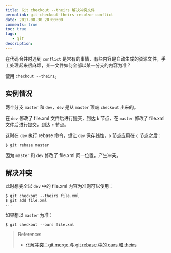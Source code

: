```yaml
---
title: Git checkout --theirs 解决冲突文件
permalink: git-checkout-theirs-resolve-conflict
date: 2017-08-30 20:00:00
comments: true
toc: true
tags:
   - git
description:
---
```


在代码合并时遇到 `conflict` 是常有的事情，有些内容是自动生成的资源文件，手工处理起来很麻烦，某一文件如何全部以某一分支的内容为准？

使用 `checkout --theirs`。

<!-- more -->

## 实例情况
两个分支 `master` 和 `dev`，`dev` 是从 `master` 顶端 `checkout` 出来的。

在 `dev` 修改了 file.xml 文件后进行提交，到达 `b` 节点，在 `master` 修改了 file.xml 文件后进行提交，到达 `c` 节点。

这时在 `dev` 执行 rebase 命令，想让 `dev` 保存线性，`b` 节点应用在 `c` 节点之后：
```
$ git rebase master
```

因为 `master` 和 `dev` 修改了 file.xml 同一位置，产生冲突。

## 解决冲突
此时想完全以 `dev` 中的 file.xml 内容为准则可以使用：
```
$ git checkout --theirs file.xml
$ git add file.xml
...
```

如果想以 `master` 为准：
```
$ git checkout --ours file.xml
```

> Reference:
> - [化解冲突：git merge 与 git rebase 中的 ours 和 theirs](https://bitmingw.com/2017/02/16/git-merge-rebase-ours-and-theirs/)
